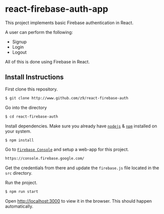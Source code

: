 # react-firebase-auth-app

This project implements basic Firebase authentication in React. 

A user can perform the following:
- Signup
- Login
- Logout

All of this is done using Firebase in React.


## Install Instructions

First clone this repository.
```bash
$ git clone http://www.github.com/z9/react-firebase-auth
```

Go into the directory
```bash
$ cd react-firebase-auth
```

Install dependencies. Make sure you already have [`nodejs`](https://nodejs.org/en/) & [`npm`](https://www.npmjs.com/) installed on your system.
```bash
$ npm install 
```

Go to [`Firebase Console`](https://console.firebase.google.com) and setup a web-app for this project.
```bash
https://console.firebase.google.com/
```

Get the credentials from there and update the ```firebase.js``` file located in the ```src``` directory.

Run the project.
```bash
$ npm run start
```


Open [http://localhost:3000](http://localhost:3000) to view it in the browser. This should happen automatically.

